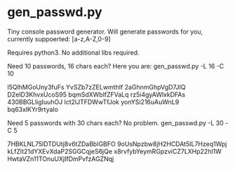 # gen_passwd.py

Tiny console password generator. Will generate passwords for you, currently suppoerted: [a-z,A-Z,0-9]

Requires python3.
No additional libs required.


Need 10 passwords, 16 chars each? Here you are:
gen_passwd.py -L 16 -C 10

l5QlhMGoUny3fuFs
YvSZb7zZELwmthIf
2aGhnmGhpVgD7JIQ
D2eID3KhvxUcoS95
bqmSdXWblfZFVaLq
rz5i4gyAWlxkDFAs
430BBGLligIuuhOJ
lct2lJTFDWwTfJok
yonYSi216uAuWnL9
bq63xlKYr9rtyalo


Need 5 passwords with 30 chars each? No problem.
gen_passwd.py -L 30 -C 5

7HBKLNL75lDTDUtj8v6tZDaBbIGBFO
9oUsNpzbw8jH2HCDAt5IL7Hzeq1Wpj
kLfZlt21dYXEvXdaP2SGGCqjeS6jQe
x8rvfybYeymRGpzviCZ7LXHp22hl1W
HwtaVZn11TOnuUXjIfDmPvfzAGZNqj

